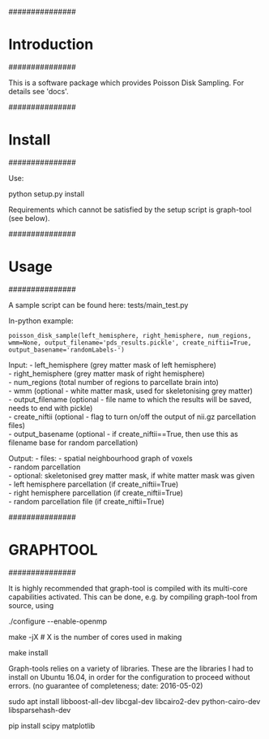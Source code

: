 ###############
# Introduction
###############

This is a software package which provides Poisson Disk Sampling. For details see 'docs'.

###############
# Install
###############

Use:

python setup.py install

Requirements which cannot be satisfied by the setup script is graph-tool (see below).

###############
# Usage
###############

A sample script can be found here: tests/main_test.py

In-python example:
    
    poisson_disk_sample(left_hemisphere, right_hemisphere, num_regions, wmm=None, output_filename='pds_results.pickle', create_niftii=True, output_basename='randomLabels-')

Input:
    - left_hemisphere (grey matter mask of left hemisphere)  
    - right_hemisphere (grey matter mask of right hemisphere)  
    - num_regions (total number of regions to parcellate brain into)  
    - wmm (optional - white matter mask, used for skeletonising grey matter)  
    - output_filename (optional - file name to which the results will be saved, needs to end with pickle)  
    - create_niftii (optional - flag to turn on/off the output of nii.gz parcellation files)  
    - output_basename (optional - if create_niftii==True, then use this as filename base for random parcellation)

Output:
    - files:
        - spatial neighbourhood graph of voxels  
        - random parcellation  
        - optional: skeletonised grey matter mask, if white matter mask was given  
        - left hemisphere parcellation (if create_niftii=True)  
        - right hemisphere parcellation (if create_niftii=True)  
        - random parcellation file (if create_niftii=True)  

###############
# GRAPHTOOL
###############

It is highly recommended that graph-tool is compiled with its multi-core capabilities activated. This can be done, e.g. by compiling graph-tool from source, using 

./configure --enable-openmp

make -jX  # X is the number of cores used in making

make install

Graph-tools relies on a variety of libraries. These are the libraries I had to install on Ubuntu 16.04, in order for the configuration to proceed without errors. (no guarantee of completeness; date: 2016-05-02)

sudo apt install libboost-all-dev libcgal-dev libcairo2-dev python-cairo-dev libsparsehash-dev

pip install scipy matplotlib
